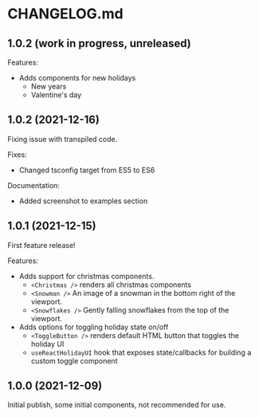 # CHANGELOG.md

## 1.0.2 (work in progress, unreleased)

Features:

  - Adds components for new holidays
    - New years
    - Valentine's day

## 1.0.2 (2021-12-16)

Fixing issue with transpiled code.

Fixes:
- Changed tsconfig target from ES5 to ES6

Documentation:
- Added screenshot to examples section

## 1.0.1 (2021-12-15)

First feature release!

Features:

  - Adds support for christmas components.
    - `<Christmas />` renders all christmas components
    - `<Snowman />` An image of a snowman in the bottom right of the viewport.
    - `<Snowflakes />` Gently falling snowflakes from the top of the viewport.
  - Adds options for toggling holiday state on/off
    - `<ToggleButton />` renders default HTML button that toggles the holiday UI
    - `useReactHolidayUI` hook that exposes state/callbacks for building a custom toggle component


## 1.0.0 (2021-12-09)

Initial publish, some initial components, not recommended for use.